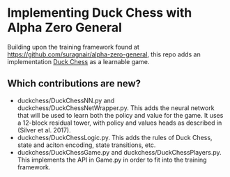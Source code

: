 # Implementing Duck Chess with Alpha Zero General

Building upon the training framework found at https://github.com/suragnair/alpha-zero-general,
this repo adds an implementation [Duck Chess](https://duckchess.com/) as a learnable game.

## Which contributions are new?
- duckchess/DuckChessNN.py and duckchess/DuckChessNetWrapper.py. This adds the neural network that will be used to learn both the policy and value for the game. It uses a 12-block residual tower, with policy and values heads as described in (Silver et al. 2017).
- duckchess/DuckChessLogic.py. This adds the rules of Duck Chess, state and aciton encoding, state transitions, etc.
- duckchess/DuckChessGame.py and duckchess/DuckChessPlayers.py. This implements the API in Game.py in order to fit into the training framework.